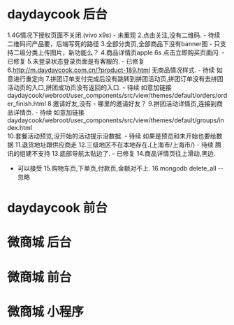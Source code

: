 # daydaycook 后台
1.4G情况下授权页面不关闭.(vivo x9s)
    - 未重现
2.点击关注,没有二维码.
    - 待续 二维码问产品要，后端写死的路径
3.全部分类页,全部商品下没有banner图
    - 只支持二级分类上传图片，新功能么？
4.商品详情页apple 6s 点击立即购买页面闪.
    - 已修复
5.未登录状态登录页面是有客服的.
    - 已修复
6.http://m.daydaycook.com.cn/?product-189.html 无商品情况样式.
    - 待续 如意进行重定向
7.拼团订单支付完成后没有跳转到拼团活动页,拼团订单没有去拼团活动页的入口,拼团成功页没有返回的入口.
    - 待续 如意加链接daydaycook/webroot/user_components/src/view/themes/default/orders/order_finish.html
8.邀请好友,没有
     - 哪里的邀请好友？
9.拼团活动详情页,连接到商品详情页.
     - 待续 如意加链接 daydaycook/webroot/user_components/src/view/themes/default/groups/index.html  
10.套餐活动预览,没开始的活动提示没数据.
    -  待续 如果是预览和未开始也要给数据
11.退货地址跟供应商走
12.三级地区不在本地存在.(上海市/上海市/)
    - 待续 腾讯的组建不支持
13.底部导航太贴边了.
    - 已修复
14.商品详情页往上滑动,黑边.
   - 可以接受
15.购物车页,下单页,付款页,金额对不上.
16.mongodb delete_all
     -- 忽略

# daydaycook 前台

# 微商城 后台

# 微商城 前台

# 微商城 小程序
